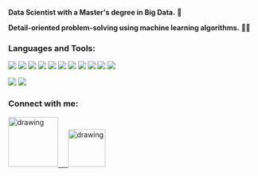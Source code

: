 **Data Scientist with a Master's degree in Big Data.**  🚀 

**Detail-oriented problem-solving using machine learning algorithms.** 👨‍💻

<h3 align="left">Languages and Tools:</h3>
  
![](https://img.shields.io/badge/Python-333333?style=for-the-badge&logo=python&logoColor=white)
![](https://img.shields.io/badge/SQL-333333?style=for-the-badge&logo=microsoft-sql-server&logoColor=white)
![](https://img.shields.io/badge/Linux-333333?style=for-the-badge&logo=linux&logoColor=white)
![](https://img.shields.io/badge/scikit_learn-333333?style=for-the-badge&logo=scikit-learn&logoColor=white)
![](https://img.shields.io/badge/Pandas-333333?style=for-the-badge&logo=pandas&logoColor=white)
![](https://img.shields.io/badge/Numpy-333333?style=for-the-badge&logo=numpy&logoColor=white)
![](https://img.shields.io/badge/Seaborn-333333?style=for-the-badge&logo=seaborn&logoColor=white)
![](https://img.shields.io/badge/Matplotlib-333333?style=for-the-badge&logo=matplotlib&logoColor=white)
![](https://img.shields.io/badge/GIT-333333?style=for-the-badge&logo=git&logoColor=white)
![](https://img.shields.io/badge/Flask-333333?style=for-the-badge&logo=flask&logoColor=white)
![](https://img.shields.io/badge/Bash-333333?style=for-the-badge&logo=bash&logoColor=white)



![](https://img.shields.io/badge/Jupyter-333333.svg?&style=for-the-badge&logo=Jupyter&logoColor=white)
![](https://img.shields.io/badge/Visual_Studio_Code-333333?style=for-the-badge&logo=visual%20studio%20code&logoColor=white)  


<h3 align="left">Connect with me:</h3>
<p align="left">
<a href="https://www.linkedin.com/in/wojciech-sylwester/"><img src="https://res.cloudinary.com/importdata/image/upload/v1595012354/linkedin_t9qiwy.png" alt="drawing" width="100"/> &nbsp;&nbsp;&nbsp;&nbsp;<a href="https://www.kaggle.com/wojteksy"><img src="https://res.cloudinary.com/importdata/image/upload/v1595012924/kaggle_ksaktb.png" alt="drawing" width="75"/>
